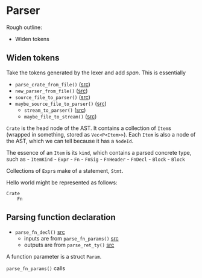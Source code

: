 # Parser

Rough outline:
- Widen tokens

## Widen tokens
Take the tokens generated by the lexer and add *span*. This is essentially 



- `parse_crate_from_file()` ([src](https://doc.rust-lang.org/nightly/nightly-rustc/src/rustc_parse/lib.rs.html#60-63))
- `new_parser_from_file()` ([src](https://doc.rust-lang.org/nightly/nightly-rustc/src/rustc_parse/lib.rs.html#118-120))
- `source_file_to_parser()` ([src](https://doc.rust-lang.org/nightly/nightly-rustc/src/rustc_parse/lib.rs.html#123-125))
- `maybe_source_file_to_parser()` ([src](https://doc.rust-lang.org/nightly/nightly-rustc/src/rustc_parse/lib.rs.html#129-142))
    - `stream_to_parser()` ([src](https://doc.rust-lang.org/nightly/nightly-rustc/src/rustc_parse/lib.rs.html#219-223))
    - `maybe_file_to_stream()` ([src](https://doc.rust-lang.org/nightly/nightly-rustc/src/rustc_parse/lib.rs.html#187-191))

`Crate` is the head node of the AST. It contains a collection of `Item`s (wrapped in 
something, stored as `Vec<P<Item>>`). Each `Item` is also a node of the AST, which we 
can tell because it has a `NodeId`. 

The essence of an `Item` is its `kind`, which contains a parsed concrete type, such 
as 
    - `ItemKind`
    - `Expr`
    - `Fn`
        - `FnSig`
            - `FnHeader`
            - `FnDecl`
        - `Block`
    - `Block`

Collections of `Expr`s make of a statement, `Stmt`. 

Hello world might be represented as follows:
```
Crate
    Fn
```

## Parsing function declaration
- `parse_fn_decl()` [src](https://doc.rust-lang.org/nightly/nightly-rustc/src/rustc_parse/parser/item.rs.html#2126)
    - inputs are from `parse_fn_params()` [src](https://doc.rust-lang.org/nightly/nightly-rustc/src/rustc_parse/parser/item.rs.html#2139)
    - outputs are from `parse_ret_ty()` [src](https://doc.rust-lang.org/nightly/nightly-rustc/src/rustc_parse/parser/ty.rs.html#182)

A function parameter is a struct `Param`. 

`parse_fn_params()` calls 
    
